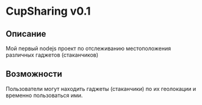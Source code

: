 
# CupSharing v0.1

  Описание
---
  Мой первый nodejs проект по отслеживанию местоположения различных гаджетов (стаканчиков)


Возможности
---
  Пользователи могут находить гаджеты (стаканчики) по их геолокации и временно пользоваться ими.  
  
  
  
